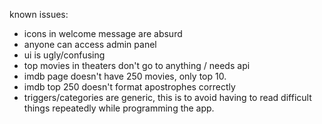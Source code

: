 known issues:

- icons in welcome message are absurd
- anyone can access admin panel
- ui is ugly/confusing
- top movies in theaters don't go to anything / needs api
- imdb page doesn't have 250 movies, only top 10.
- imdb top 250 doesn't format apostrophes correctly
- triggers/categories are generic, this is to avoid having to read difficult things repeatedly while programming the app.
